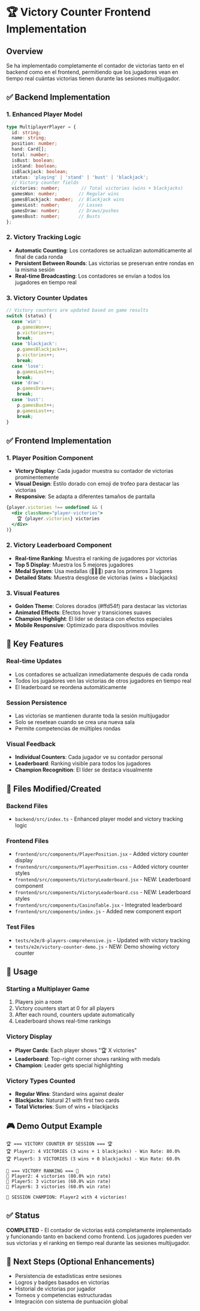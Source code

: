 # 🏆 Victory Counter Frontend Implementation

## Overview
Se ha implementado completamente el contador de victorias tanto en el backend como en el frontend, permitiendo que los jugadores vean en tiempo real cuántas victorias tienen durante las sesiones multijugador.

## ✅ Backend Implementation

### 1. Enhanced Player Model
```typescript
type MultiplayerPlayer = { 
  id: string;
  name: string;
  position: number;
  hand: Card[];
  total: number;
  isBust: boolean;
  isStand: boolean;
  isBlackjack: boolean;
  status: 'playing' | 'stand' | 'bust' | 'blackjack';
  // Victory counter fields
  victories: number;        // Total victories (wins + blackjacks)
  gamesWon: number;        // Regular wins
  gamesBlackjack: number;  // Blackjack wins
  gamesLost: number;       // Losses
  gamesDraw: number;       // Draws/pushes
  gamesBust: number;       // Busts
};
```

### 2. Victory Tracking Logic
- **Automatic Counting**: Los contadores se actualizan automáticamente al final de cada ronda
- **Persistent Between Rounds**: Las victorias se preservan entre rondas en la misma sesión
- **Real-time Broadcasting**: Los contadores se envían a todos los jugadores en tiempo real

### 3. Victory Counter Updates
```javascript
// Victory counters are updated based on game results
switch (status) {
  case 'win':
    p.gamesWon++;
    p.victories++;
    break;
  case 'blackjack':
    p.gamesBlackjack++;
    p.victories++;
    break;
  case 'lose':
    p.gamesLost++;
    break;
  case 'draw':
    p.gamesDraw++;
    break;
  case 'bust':
    p.gamesBust++;
    p.gamesLost++;
    break;
}
```

## ✅ Frontend Implementation

### 1. Player Position Component
- **Victory Display**: Cada jugador muestra su contador de victorias prominentemente
- **Visual Design**: Estilo dorado con emoji de trofeo para destacar las victorias
- **Responsive**: Se adapta a diferentes tamaños de pantalla

```jsx
{player.victories !== undefined && (
  <div className="player-victories">
    🏆 {player.victories} victories
  </div>
)}
```

### 2. Victory Leaderboard Component
- **Real-time Ranking**: Muestra el ranking de jugadores por victorias
- **Top 5 Display**: Muestra los 5 mejores jugadores
- **Medal System**: Usa medallas (🥇🥈🥉) para los primeros 3 lugares
- **Detailed Stats**: Muestra desglose de victorias (wins + blackjacks)

### 3. Visual Features
- **Golden Theme**: Colores dorados (#ffd54f) para destacar las victorias
- **Animated Effects**: Efectos hover y transiciones suaves
- **Champion Highlight**: El líder se destaca con efectos especiales
- **Mobile Responsive**: Optimizado para dispositivos móviles

## 🎯 Key Features

### Real-time Updates
- Los contadores se actualizan inmediatamente después de cada ronda
- Todos los jugadores ven las victorias de otros jugadores en tiempo real
- El leaderboard se reordena automáticamente

### Session Persistence
- Las victorias se mantienen durante toda la sesión multijugador
- Solo se resetean cuando se crea una nueva sala
- Permite competencias de múltiples rondas

### Visual Feedback
- **Individual Counters**: Cada jugador ve su contador personal
- **Leaderboard**: Ranking visible para todos los jugadores
- **Champion Recognition**: El líder se destaca visualmente

## 📁 Files Modified/Created

### Backend Files
- `backend/src/index.ts` - Enhanced player model and victory tracking logic

### Frontend Files
- `frontend/src/components/PlayerPosition.jsx` - Added victory counter display
- `frontend/src/components/PlayerPosition.css` - Added victory counter styles
- `frontend/src/components/VictoryLeaderboard.jsx` - NEW: Leaderboard component
- `frontend/src/components/VictoryLeaderboard.css` - NEW: Leaderboard styles
- `frontend/src/components/CasinoTable.jsx` - Integrated leaderboard
- `frontend/src/components/index.js` - Added new component export

### Test Files
- `tests/e2e/8-players-comprehensive.js` - Updated with victory tracking
- `tests/e2e/victory-counter-demo.js` - NEW: Demo showing victory counter

## 🚀 Usage

### Starting a Multiplayer Game
1. Players join a room
2. Victory counters start at 0 for all players
3. After each round, counters update automatically
4. Leaderboard shows real-time rankings

### Victory Display
- **Player Cards**: Each player shows "🏆 X victories"
- **Leaderboard**: Top-right corner shows ranking with medals
- **Champion**: Leader gets special highlighting

### Victory Types Counted
- **Regular Wins**: Standard wins against dealer
- **Blackjacks**: Natural 21 with first two cards
- **Total Victories**: Sum of wins + blackjacks

## 🎮 Demo Output Example
```
🏆 === VICTORY COUNTER BY SESSION === 🏆
🏆 Player2: 4 VICTORIES (3 wins + 1 blackjacks) - Win Rate: 80.0%
🏆 Player5: 3 VICTORIES (3 wins + 0 blackjacks) - Win Rate: 60.0%

🥇 === VICTORY RANKING === 🥇
🥇 Player2: 4 victories (80.0% win rate)
🥈 Player5: 3 victories (60.0% win rate)
🥉 Player6: 3 victories (60.0% win rate)

👑 SESSION CHAMPION: Player2 with 4 victories!
```

## ✅ Status
**COMPLETED** - El contador de victorias está completamente implementado y funcionando tanto en backend como frontend. Los jugadores pueden ver sus victorias y el ranking en tiempo real durante las sesiones multijugador.

## 🔄 Next Steps (Optional Enhancements)
- Persistencia de estadísticas entre sesiones
- Logros y badges basados en victorias
- Historial de victorias por jugador
- Torneos y competencias estructuradas
- Integración con sistema de puntuación global